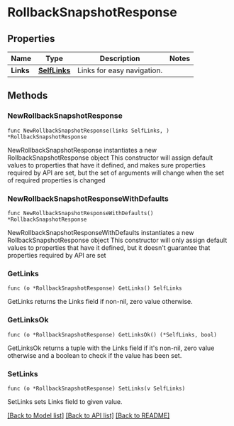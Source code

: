 # RollbackSnapshotResponse

## Properties

Name | Type | Description | Notes
------------ | ------------- | ------------- | -------------
**Links** | [**SelfLinks**](SelfLinks.md) | Links for easy navigation. | 

## Methods

### NewRollbackSnapshotResponse

`func NewRollbackSnapshotResponse(links SelfLinks, ) *RollbackSnapshotResponse`

NewRollbackSnapshotResponse instantiates a new RollbackSnapshotResponse object
This constructor will assign default values to properties that have it defined,
and makes sure properties required by API are set, but the set of arguments
will change when the set of required properties is changed

### NewRollbackSnapshotResponseWithDefaults

`func NewRollbackSnapshotResponseWithDefaults() *RollbackSnapshotResponse`

NewRollbackSnapshotResponseWithDefaults instantiates a new RollbackSnapshotResponse object
This constructor will only assign default values to properties that have it defined,
but it doesn't guarantee that properties required by API are set

### GetLinks

`func (o *RollbackSnapshotResponse) GetLinks() SelfLinks`

GetLinks returns the Links field if non-nil, zero value otherwise.

### GetLinksOk

`func (o *RollbackSnapshotResponse) GetLinksOk() (*SelfLinks, bool)`

GetLinksOk returns a tuple with the Links field if it's non-nil, zero value otherwise
and a boolean to check if the value has been set.

### SetLinks

`func (o *RollbackSnapshotResponse) SetLinks(v SelfLinks)`

SetLinks sets Links field to given value.



[[Back to Model list]](../README.md#documentation-for-models) [[Back to API list]](../README.md#documentation-for-api-endpoints) [[Back to README]](../README.md)


